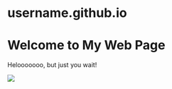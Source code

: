 # username.github.io
<html>
<head>
  <title>My Favorite Web Page</title>
</head>
<body>

  <h1>Welcome to My Web Page</h1>

  <p>
 Helooooooo, but just you wait!
  </p>
 <img src="images/Cookie.jpg" 
</body>  
</html>
